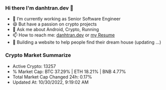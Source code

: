 ### Hi there I'm danhtran.dev 👋

- 🔭 I’m currently working as Senior Software Engineer
- 😄 But have a passion on crypto projects
- 💬 Ask me about Android, Crypto, Running 
- 📫 How to reach me: <a href="https://danhtran.dev" target="_blank">danhtran.dev</a> or <a href="Developer-Resume.pdf" target="_blank">my Resume</a>
- 🌱 Building a website to help people find their dream house (updating ...)

### Crypto Market Summarize
- Active Crypto: 13257
- % Market Cap: BTC 37.29% | ETH 18.21% | BNB 4.77%
- Total Market Cap Changed 24h: 0.17%
- Updated At: 10/30/2022, 9:19:02 AM
